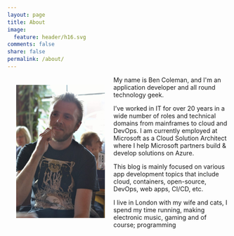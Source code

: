 ```yaml
---
layout: page
title: About
image:
  feature: header/h16.svg
comments: false
share: false
permalink: /about/
---
```

<img src='/images/about/about.jpg' width="40%" align="left" style="padding:20px"/>
My name is Ben Coleman, and I'm an application developer and all round technology geek. 

I’ve worked in IT for over 20 years in a wide number of roles and technical domains from mainframes to cloud and DevOps. I am currently employed at Microsoft as a Cloud Solution Architect where I help Microsoft partners build & develop solutions on Azure.  

This blog is mainly focused on various app development topics that include cloud, containers, open-source, DevOps, web apps, CI/CD, etc.  

I live in London with my wife and cats, I spend my time running, making electronic music, gaming and of course; programming